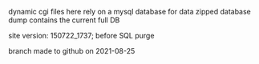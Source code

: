 dynamic cgi files here rely on a mysql database for data
zipped database dump contains the current full DB

site version: 150722_1737; before SQL purge

branch made to github on 2021-08-25